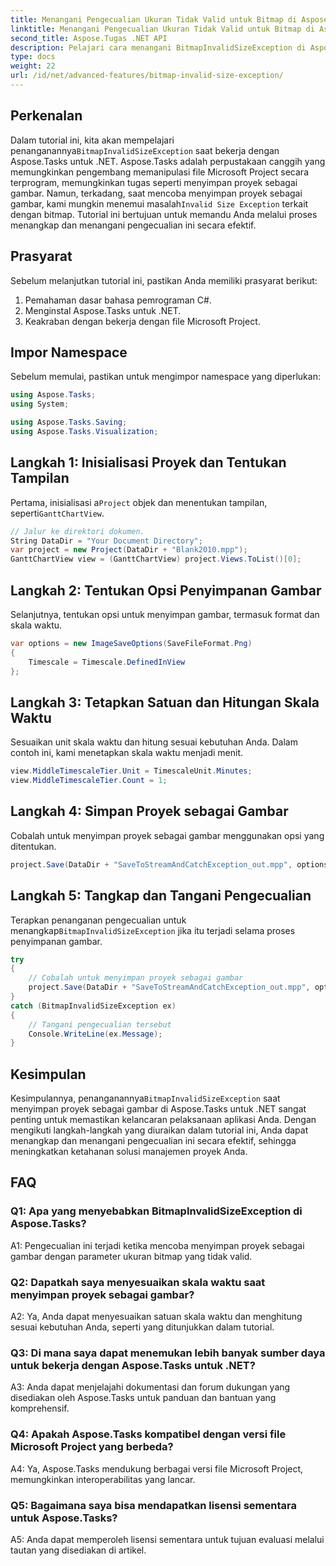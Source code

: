 ```yaml
---
title: Menangani Pengecualian Ukuran Tidak Valid untuk Bitmap di Aspose.Tasks
linktitle: Menangani Pengecualian Ukuran Tidak Valid untuk Bitmap di Aspose.Tasks
second_title: Aspose.Tugas .NET API
description: Pelajari cara menangani BitmapInvalidSizeException di Aspose.Tasks untuk .NET saat menyimpan proyek sebagai gambar. Tutorial komprehensif dengan panduan langkah demi langkah.
type: docs
weight: 22
url: /id/net/advanced-features/bitmap-invalid-size-exception/
---
```

## Perkenalan

Dalam tutorial ini, kita akan mempelajari penanganannya`BitmapInvalidSizeException` saat bekerja dengan Aspose.Tasks untuk .NET. Aspose.Tasks adalah perpustakaan canggih yang memungkinkan pengembang memanipulasi file Microsoft Project secara terprogram, memungkinkan tugas seperti menyimpan proyek sebagai gambar. Namun, terkadang, saat mencoba menyimpan proyek sebagai gambar, kami mungkin menemui masalah`Invalid Size Exception` terkait dengan bitmap. Tutorial ini bertujuan untuk memandu Anda melalui proses menangkap dan menangani pengecualian ini secara efektif.

## Prasyarat

Sebelum melanjutkan tutorial ini, pastikan Anda memiliki prasyarat berikut:
1. Pemahaman dasar bahasa pemrograman C#.
2. Menginstal Aspose.Tasks untuk .NET.
3. Keakraban dengan bekerja dengan file Microsoft Project.

## Impor Namespace

Sebelum memulai, pastikan untuk mengimpor namespace yang diperlukan:
```csharp
using Aspose.Tasks;
using System;

using Aspose.Tasks.Saving;
using Aspose.Tasks.Visualization;

```

## Langkah 1: Inisialisasi Proyek dan Tentukan Tampilan

 Pertama, inisialisasi a`Project` objek dan menentukan tampilan, seperti`GanttChartView`.

```csharp
// Jalur ke direktori dokumen.
String DataDir = "Your Document Directory";
var project = new Project(DataDir + "Blank2010.mpp");
GanttChartView view = (GanttChartView) project.Views.ToList()[0];
```

## Langkah 2: Tentukan Opsi Penyimpanan Gambar

Selanjutnya, tentukan opsi untuk menyimpan gambar, termasuk format dan skala waktu.

```csharp
var options = new ImageSaveOptions(SaveFileFormat.Png)
{
    Timescale = Timescale.DefinedInView
};
```

## Langkah 3: Tetapkan Satuan dan Hitungan Skala Waktu

Sesuaikan unit skala waktu dan hitung sesuai kebutuhan Anda. Dalam contoh ini, kami menetapkan skala waktu menjadi menit.

```csharp
view.MiddleTimescaleTier.Unit = TimescaleUnit.Minutes;
view.MiddleTimescaleTier.Count = 1;
```

## Langkah 4: Simpan Proyek sebagai Gambar

Cobalah untuk menyimpan proyek sebagai gambar menggunakan opsi yang ditentukan.

```csharp
project.Save(DataDir + "SaveToStreamAndCatchException_out.mpp", options);
```

## Langkah 5: Tangkap dan Tangani Pengecualian

 Terapkan penanganan pengecualian untuk menangkap`BitmapInvalidSizeException` jika itu terjadi selama proses penyimpanan gambar.

```csharp
try
{
    // Cobalah untuk menyimpan proyek sebagai gambar
    project.Save(DataDir + "SaveToStreamAndCatchException_out.mpp", options);
}
catch (BitmapInvalidSizeException ex)
{
    // Tangani pengecualian tersebut
    Console.WriteLine(ex.Message);
}
```

## Kesimpulan

 Kesimpulannya, penanganannya`BitmapInvalidSizeException` saat menyimpan proyek sebagai gambar di Aspose.Tasks untuk .NET sangat penting untuk memastikan kelancaran pelaksanaan aplikasi Anda. Dengan mengikuti langkah-langkah yang diuraikan dalam tutorial ini, Anda dapat menangkap dan menangani pengecualian ini secara efektif, sehingga meningkatkan ketahanan solusi manajemen proyek Anda.

## FAQ

### Q1: Apa yang menyebabkan BitmapInvalidSizeException di Aspose.Tasks?

A1: Pengecualian ini terjadi ketika mencoba menyimpan proyek sebagai gambar dengan parameter ukuran bitmap yang tidak valid.

### Q2: Dapatkah saya menyesuaikan skala waktu saat menyimpan proyek sebagai gambar?

A2: Ya, Anda dapat menyesuaikan satuan skala waktu dan menghitung sesuai kebutuhan Anda, seperti yang ditunjukkan dalam tutorial.

### Q3: Di mana saya dapat menemukan lebih banyak sumber daya untuk bekerja dengan Aspose.Tasks untuk .NET?

A3: Anda dapat menjelajahi dokumentasi dan forum dukungan yang disediakan oleh Aspose.Tasks untuk panduan dan bantuan yang komprehensif.

### Q4: Apakah Aspose.Tasks kompatibel dengan versi file Microsoft Project yang berbeda?

A4: Ya, Aspose.Tasks mendukung berbagai versi file Microsoft Project, memungkinkan interoperabilitas yang lancar.

### Q5: Bagaimana saya bisa mendapatkan lisensi sementara untuk Aspose.Tasks?

A5: Anda dapat memperoleh lisensi sementara untuk tujuan evaluasi melalui tautan yang disediakan di artikel.